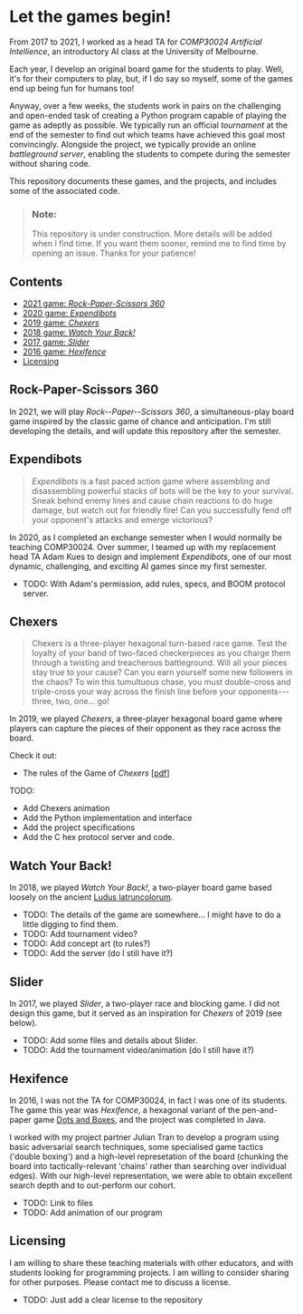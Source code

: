 # Let the games begin!

From 2017 to 2021, I worked as a head TA for *COMP30024 Artificial
Intellience*, an introductory AI class at the University of Melbourne.

Each year, I develop an original board game for the students to play. Well,
it's for their computers to play, but, if I do say so myself, some of the
games end up being fun for humans too!

Anyway, over a few weeks, the students work in pairs on the challenging and
open-ended task of creating a Python program capable of playing the game as
adeptly as possible.
We typically run an official *tournament* at the end of the semester to find
out which teams have achieved this goal most convincingly.
Alongside the project, we typically provide an online *battleground server*,
enabling the students to compete during the semester without sharing code.

This repository documents these games, and the projects, and includes some
of the associated code.

> ### Note:
> 
> This repository is under construction. More details will be added when I
> find time. If you want them sooner, remind me to find time by opening an
> issue. Thanks for your patience!

## Contents

* [2021 game: *Rock-Paper-Scissors 360*](#rock-paper-scissors-360)
* [2020 game: *Expendibots*](#expendibots)
* [2019 game: *Chexers*](#chexers)
* [2018 game: *Watch Your Back!*](#watch-your-back)
* [2017 game: *Slider*](#slider)
* [2016 game: *Hexifence*](#hexifence)
* [Licensing](#licensing)

## Rock-Paper-Scissors 360

In 2021, we will play *Rock--Paper--Scissors 360*, a simultaneous-play board
game inspired by the classic game of chance and anticipation. I'm still
developing the details, and will update this repository after the semester.



## Expendibots

> *Expendibots* is a fast paced action game where assembling and
> disassembling powerful stacks of bots will be the key to your survival.
> Sneak behind enemy lines and cause chain reactions to do huge damage,
> but watch out for friendly fire!
> Can you successfully fend off your opponent's attacks and emerge
> victorious?

In 2020, as I completed an exchange semester when I would normally be
teaching COMP30024. Over summer, I teamed up with my replacement head TA
Adam Kues to design and implement *Expendibots*, one of our most dynamic,
challenging, and exciting AI games since my first semester.

* TODO: With Adam's permission, add rules, specs, and BOOM protocol server.


## Chexers

> Chexers is a three-player hexagonal turn-based race game.
> Test the loyalty of your band of two-faced checkerpieces as you charge
> them through a twisting and treacherous battleground.
> Will all your pieces stay true to your cause?
> Can you earn yourself some new followers in the chaos?
> To win this tumultuous chase, you must double-cross and triple-cross your
> way across the finish line before your opponents---three, two, one... go!

In 2019, we played *Chexers*, a three-player hexagonal board game where
players can capture the pieces of their opponent as they race across the
board.

Check it out:

* The rules of the Game of *Chexers* \[[pdf](2019-chexers/rules.pdf)\]

TODO:

* Add Chexers animation
* Add the Python implementation and interface
* Add the project specifications
* Add the C hex protocol server and code.

## Watch Your Back!

In 2018, we played *Watch Your Back!*, a two-player board game based loosely
on the ancient
[Ludus latruncolorum](https://en.wikipedia.org/wiki/Ludus_latrunculorum).

* TODO:
  The details of the game are somewhere... I might have to do a little digging
  to find them.
* TODO: Add tournament video?
* TODO: Add concept art (to rules?)
* TODO: Add the server (do I still have it?)

## Slider

In 2017, we played *Slider*, a two-player race and blocking game. I did not
design this game, but it served as an inspiration for *Chexers* of 2019 (see
below).

* TODO: Add some files and details about Slider.
* TODO: Add the tournament video/animation (do I still have it?)

## Hexifence

In 2016, I was not the TA for COMP30024, in fact I was one of its students.
The game this year was *Hexifence*, a hexagonal variant of the pen-and-paper
game [Dots and Boxes](https://en.wikipedia.org/wiki/Dots_and_Boxes), and the
project was completed in Java.

I worked with my project partner Julian Tran to develop a program using basic
adversarial search techniques, some specialised game tactics ('double boxing')
and a high-level represetation of the board (chunking the board into
tactically-relevant 'chains' rather than searching over individual edges).
With our high-level representation, we were able to obtain excellent search
depth and to out-perform our cohort.

* TODO: Link to files
* TODO: Add animation of our program

## Licensing

I am willing to share these teaching materials with other educators, and
with students looking for programming projects. I am willing to consider
sharing for other purposes. Please contact me to discuss a license.

* TODO: Just add a clear license to the repository
